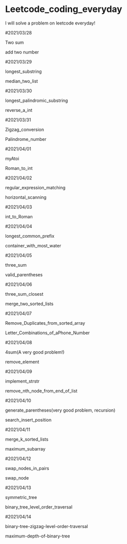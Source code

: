 # Leetcode_coding_everyday

I will solve a problem on leetcode everyday!

#2021/03/28

Two sum

add two number

#2021/03/29

longest_substring

median_two_list

#2021/03/30

longest_palindromic_substring

reverse_a_int

#2021/03/31

Zigzag_conversion

Palindrome_number

#2021/04/01

myAtoi

Roman_to_int

#2021/04/02

regular_expression_matching

horizontal_scanning

#2021/04/03

int_to_Roman

#2021/04/04

longest_common_prefix

container_with_most_water

#2021/04/05

three_sum

valid_parentheses

#2021/04/06

three_sum_closest

merge_two_sorted_lists

#2021/04/07

Remove_Duplicates_from_sorted_array
	
Letter_Combinations_of_aPhone_Number   


#2021/04/08

4sum(A very good problem!)

remove_element

#2021/04/09

implement_strstr

remove_nth_node_from_end_of_list

#2021/04/10

generate_parentheses(very good problem, recursion)

search_insert_position

#2021/04/11

merge_k_sorted_lists

maximum_subarray

#2021/04/12

swap_nodes_in_pairs

swap_node

#2021/04/13

symmetric_tree

binary_tree_level_order_traversal

#2021/04/14

binary-tree-zigzag-level-order-traversal

maximum-depth-of-binary-tree



